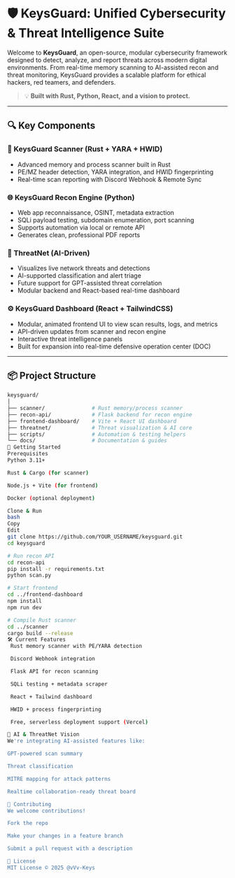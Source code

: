 # 🛡️ KeysGuard: Unified Cybersecurity & Threat Intelligence Suite

Welcome to **KeysGuard**, an open-source, modular cybersecurity framework designed to detect, analyze, and report threats across modern digital environments. From real-time memory scanning to AI-assisted recon and threat monitoring, KeysGuard provides a scalable platform for ethical hackers, red teamers, and defenders.

> 💡 **Built with Rust, Python, React, and a vision to protect.**

---

## 🔍 Key Components

### 🧠 KeysGuard Scanner (Rust + YARA + HWID)
- Advanced memory and process scanner built in Rust
- PE/MZ header detection, YARA integration, and HWID fingerprinting
- Real-time scan reporting with Discord Webhook & Remote Sync

### 🌐 KeysGuard Recon Engine (Python)
- Web app reconnaissance, OSINT, metadata extraction
- SQLi payload testing, subdomain enumeration, port scanning
- Supports automation via local or remote API
- Generates clean, professional PDF reports

### 🧬 ThreatNet (AI-Driven)
- Visualizes live network threats and detections
- AI-supported classification and alert triage
- Future support for GPT-assisted threat correlation
- Modular backend and React-based real-time dashboard

### ⚙️ KeysGuard Dashboard (React + TailwindCSS)
- Modular, animated frontend UI to view scan results, logs, and metrics
- API-driven updates from scanner and recon engine
- Interactive threat intelligence panels
- Built for expansion into real-time defensive operation center (DOC)

---

## 📦 Project Structure

```bash
keysguard/
│
├── scanner/               # Rust memory/process scanner
├── recon-api/             # Flask backend for recon engine
├── frontend-dashboard/    # Vite + React UI dashboard
├── threatnet/             # Threat visualization & AI core
├── scripts/               # Automation & testing helpers
└── docs/                  # Documentation & guides
🚀 Getting Started
Prerequisites
Python 3.11+

Rust & Cargo (for scanner)

Node.js + Vite (for frontend)

Docker (optional deployment)

Clone & Run
bash
Copy
Edit
git clone https://github.com/YOUR_USERNAME/keysguard.git
cd keysguard

# Run recon API
cd recon-api
pip install -r requirements.txt
python scan.py

# Start frontend
cd ../frontend-dashboard
npm install
npm run dev

# Compile Rust scanner
cd ../scanner
cargo build --release
🛠️ Current Features
 Rust memory scanner with PE/YARA detection

 Discord Webhook integration

 Flask API for recon scanning

 SQLi testing + metadata scraper

 React + Tailwind dashboard

 HWID + process fingerprinting

 Free, serverless deployment support (Vercel)

🧠 AI & ThreatNet Vision
We're integrating AI-assisted features like:

GPT-powered scan summary

Threat classification

MITRE mapping for attack patterns

Realtime collaboration-ready threat board

🤝 Contributing
We welcome contributions!

Fork the repo

Make your changes in a feature branch

Submit a pull request with a description

📜 License
MIT License © 2025 @vVv-Keys

